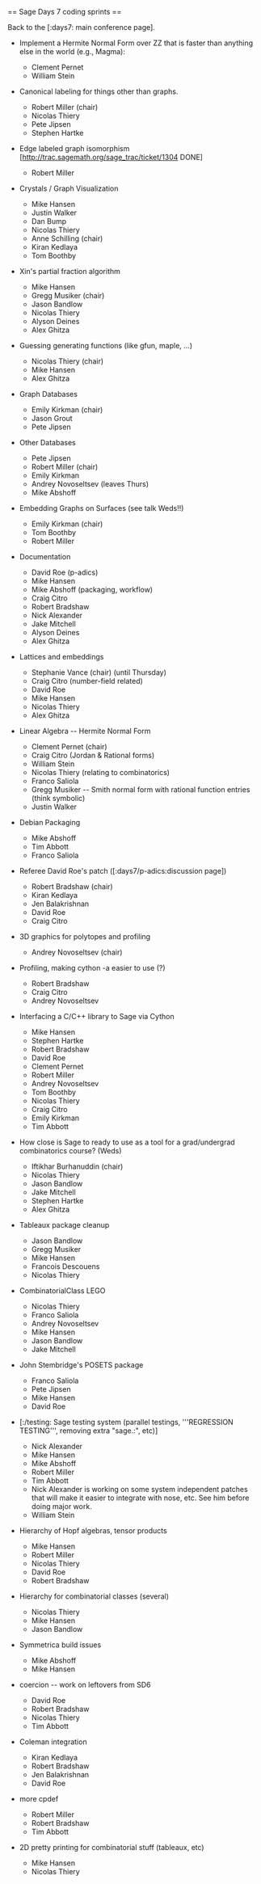 == Sage Days 7 coding sprints ==

Back to the [:days7: main conference page].

 * Implement a Hermite Normal Form over ZZ that is faster than anything else in the world (e.g., Magma):
   * Clement Pernet
   * William Stein

 * Canonical labeling for things other than graphs.
   * Robert Miller (chair)
   * Nicolas Thiery
   * Pete Jipsen
   * Stephen Hartke
 * Edge labeled graph isomorphism [http://trac.sagemath.org/sage_trac/ticket/1304 DONE]
   * Robert Miller
 * Crystals / Graph Visualization
   * Mike Hansen
   * Justin Walker
   * Dan Bump
   * Nicolas Thiery
   * Anne Schilling (chair)
   * Kiran Kedlaya
   * Tom Boothby
 * Xin's partial fraction algorithm
   * Mike Hansen
   * Gregg Musiker (chair)
   * Jason Bandlow
   * Nicolas Thiery
   * Alyson Deines
   * Alex Ghitza
 * Guessing generating functions (like gfun, maple, ...)
   * Nicolas Thiery (chair)
   * Mike Hansen
   * Alex Ghitza
 * Graph Databases
   * Emily Kirkman (chair)
   * Jason Grout
   * Pete Jipsen
 * Other Databases
   * Pete Jipsen
   * Robert Miller (chair)
   * Emily Kirkman
   * Andrey Novoseltsev (leaves Thurs)
   * Mike Abshoff
 * Embedding Graphs on Surfaces (see talk Weds!!)
   * Emily Kirkman (chair)
   * Tom Boothby
   * Robert Miller
 * Documentation 
   * David Roe (p-adics)
   * Mike Hansen
   * Mike Abshoff (packaging, workflow)
   * Craig Citro
   * Robert Bradshaw
   * Nick Alexander
   * Jake Mitchell
   * Alyson Deines
   * Alex Ghitza
 * Lattices and embeddings
   * Stephanie Vance (chair) (until Thursday)
   * Craig Citro (number-field related)
   * David Roe
   * Mike Hansen
   * Nicolas Thiery
   * Alex Ghitza
 * Linear Algebra -- Hermite Normal Form
   * Clement Pernet (chair)
   * Craig Citro (Jordan & Rational forms)
   * William Stein
   * Nicolas Thiery (relating to combinatorics)
   * Franco Saliola
   * Gregg Musiker -- Smith normal form with rational function entries (think symbolic)
   * Justin Walker
 * Debian Packaging
   * Mike Abshoff
   * Tim Abbott
   * Franco Saliola 
 * Referee David Roe's patch ([:days7/p-adics:discussion page])
   * Robert Bradshaw (chair)
   * Kiran Kedlaya
   * Jen Balakrishnan
   * David Roe
   * Craig Citro
 * 3D graphics for polytopes and profiling
   * Andrey Novoseltsev (chair)
 * Profiling, making cython -a easier to use (?)
   * Robert Bradshaw
   * Craig Citro
   * Andrey Novoseltsev
 * Interfacing a C/C++ library to Sage via Cython
   * Mike Hansen
   * Stephen Hartke
   * Robert Bradshaw
   * David Roe
   * Clement Pernet
   * Robert Miller
   * Andrey Novoseltsev
   * Tom Boothby
   * Nicolas Thiery
   * Craig Citro
   * Emily Kirkman
   * Tim Abbott
 * How close is Sage to ready to use as a tool for a grad/undergrad combinatorics course? (Weds)
   * Iftikhar Burhanuddin (chair)
   * Nicolas Thiery
   * Jason Bandlow
   * Jake Mitchell
   * Stephen Hartke
   * Alex Ghitza
 * Tableaux package cleanup
   * Jason Bandlow
   * Gregg Musiker
   * Mike Hansen
   * Francois Descouens
   * Nicolas Thiery
 * CombinatorialClass LEGO
   * Nicolas Thiery
   * Franco Saliola
   * Andrey Novoseltsev
   * Mike Hansen
   * Jason Bandlow
   * Jake Mitchell
 * John Stembridge's POSETS package
   * Franco Saliola
   * Pete Jipsen
   * Mike Hansen
   * David Roe
 * [:/testing: Sage testing system (parallel testings, '''REGRESSION TESTING''', removing extra "sage.:", etc)]
   * Nick Alexander
   * Mike Hansen
   * Mike Abshoff
   * Robert Miller
   * Tim Abbott
   * Nick Alexander is working on some system independent patches that will make it easier to integrate with nose, etc.  See him before doing major work.
   * William Stein
 * Hierarchy of Hopf algebras, tensor products
   * Mike Hansen
   * Robert Miller
   * Nicolas Thiery
   * David Roe
   * Robert Bradshaw
 * Hierarchy for combinatorial classes (several)
   * Nicolas Thiery
   * Mike Hansen
   * Jason Bandlow
 * Symmetrica build issues
   * Mike Abshoff
   * Mike Hansen
 * coercion -- work on leftovers from SD6
   * David Roe
   * Robert Bradshaw
   * Nicolas Thiery
   * Tim Abbott
 * Coleman integration
   * Kiran Kedlaya
   * Robert Bradshaw
   * Jen Balakrishnan
   * David Roe
 * more cpdef
   * Robert Miller
   * Robert Bradshaw
   * Tim Abbott
 * 2D pretty printing for combinatorial stuff (tableaux, etc)
   * Mike Hansen
   * Nicolas Thiery
